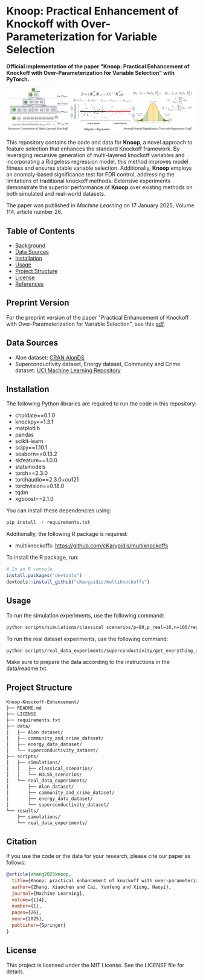 # Knoop: Practical Enhancement of Knockoff with Over-Parameterization for Variable Selection

**Official implementation of the paper "Knoop: Practical Enhancement of Knockoff with Over-Parameterization for Variable Selection" with PyTorch.**

![Example Image](knoop-ridgeless.png)

This repository contains the code and data for **Knoop**, a novel approach to feature selection that enhances the standard Knockoff framework. By leveraging recursive generation of multi-layered knockoff variables and incorporating a Ridgeless regression model, this method improves model fitness and ensures stable variable selection. Additionally, **Knoop** employs an anomaly-based significance test for FDR control, addressing the limitations of traditional knockoff methods. Extensive experiments demonstrate the superior performance of **Knoop** over existing methods on both simulated and real-world datasets. 

The paper was published in *Machine Learning* on 17 January 2025, Volume 114, article number 26.

## Table of Contents
- [Background](#background)
- [Data Sources](#data-sources)
- [Installation](#installation)
- [Usage](#usage)
- [Project Structure](#project-structure)
- [License](#license)
- [References](#references)

## Preprint Version
For the preprint version of the paper "Practical Enhancement of Knockoff with Over-Parameterization for Variable Selection", see this [pdf](https://xiaochenzhang166.github.io/paper/Practical_Enhancement_of_Knockoff_with_Over_Parameterization_for_Variable_Selection.pdf).

## Data Sources
- Alon dataset: [CRAN AlonDS](https://search.r-project.org/CRAN/refmans/HiDimDA/html/AlonDS.html)
- Superconductivity dataset, Energy dataset, Community and Crime dataset: [UCI Machine Learning Repository](https://archive.ics.uci.edu/datasets)

## Installation
The following Python libraries are required to run the code in this repository:

- choldate==0.1.0
- knockpy==1.3.1
- matplotlib
- pandas
- scikit-learn
- scipy==1.10.1
- seaborn==0.13.2
- skfeature==1.0.0
- statsmodels
- torch==2.3.0
- torchaudio==2.3.0+cu121
- torchvision==0.18.0
- tqdm
- xgboost==2.1.0

You can install these dependencies using:
```bash
pip install -r requirements.txt
```
Additionally, the following R package is required:
- multiknockoffs:  https://github.com/cKarypidis/multiknockoffs

To install the R package, run:
```R
# In an R console
install.packages("devtools")
devtools::install_github("cKarypidis/multiknockoffs")
```

## Usage
To run the simulation experiments, use the following command:
```bash
python scripts/simulations/classical scenarios/p=80,p_real=10,n=100/repeats.py
```
To run the real dataset experiments, use the following command:
```bash
python scripts/real_data_experiments/superconductivity/get_everything_about_BestKFeatures.py
```
Make sure to prepare the data according to the instructions in the data/readme.txt.

## Project Structure
```plaintext
Knoop-Knockoff-Enhancement/
├── README.md
├── LICENSE
├── requirements.txt
├── data/
│   ├── Alon dataset/
│   ├── community_and_crime_dataset/
│   ├── energy_data_dataset/
│   └── superconductivity_dataset/
├── scripts/
│   ├── simulations/
│   │   ├── classical_scenarios/
│   │   └── HDLSS_scenarios/
│   └── real_data_experiments/
│       ├── Alon_dataset/
│       ├── community_and_crime_dataset/
│       ├── energy_data_dataset/
│       └── superconductivity_dataset/
└── results/
    ├── simulations/
    └── real_data_experiments/
```

## Citation

If you use the code or the data for your research, please cite our paper as follows:

```bibtex
@article{zhang2025knoop,
  title={Knoop: practical enhancement of knockoff with over-parameterization for variable selection},
  author={Zhang, Xiaochen and Cai, Yunfeng and Xiong, Haoyi},
  journal={Machine Learning},
  volume={114},
  number={1},
  pages={26},
  year={2025},
  publisher={Springer}
}
```

## License
This project is licensed under the MIT License. See the LICENSE file for details.

